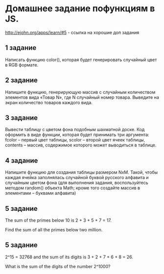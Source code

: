 # Домашнее задание пофункциям в JS.

http://ejohn.org/apps/learn/#5 - ссылка на хорошие доп задания


## 1 задание

Написать функцию color(), которая будет генерировать случайный цвет в RGB формате.

## 2 задание

Напишите функцию, генерирующую массив с случайным количеством элементов вида «Товар N», где N случайный номер товара. Выведите на экран количество товаров каждого вида.

## 3 задание

Вывести таблицу с цветом фона подобным шахматной доске. Код оформить в виде функции, которая будет принимать три аргумента: fcolor – первый цвет таблицы, scolor – второй цвет ячеек таблицы, contents – массив, содержимое которого может выводиться в таблице.

## 4 задание

Напишите функцию для создания таблицы размером NхM. Такой, чтобы каждая ячейка заполнялась случайной буквой русского алфавита и случайным цветом фона (для выполнения задания, воспользуйтесь методом random() объекта Math; кроме того создайте массив в элементами – буквами алфавита)

## 5 задание

The sum of the primes below 10 is 2 + 3 + 5 + 7 = 17.

Find the sum of all the primes below two million.

## 5 задание

2^15 = 32768 and the sum of its digits is 3 + 2 + 7 + 6 + 8 = 26.

What is the sum of the digits of the number 2^1000?
